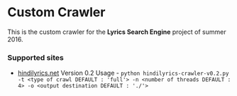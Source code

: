 # Custom Crawler

This is the custom crawler for the **Lyrics Search Engine** project of summer 2016.

### Supported sites
* [hindilyrics.net](hindilyrics.net)
    Version 0.2
    Usage - `python hindilyrics-crawler-v0.2.py -t <type of crawl DEFAULT : 'full'> -n <number of threads DEFAULT : 4> -o <output destination DEFAULT : './'>`
